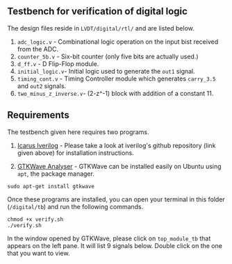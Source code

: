 ## Testbench for verification of digital logic

The design files reside in `LVDT/digital/rtl/` and are listed below.

1. `adc_logic.v` - Combinational logic operation on the input bist received from the ADC.
2. `counter_5b.v` - Six-bit counter (only five bits are actually used.)
3. `d_ff.v` - D Flip-Flop module.
4. `initial_logic.v`- Initial logic used to generate the `out1` signal.
5. `timing_cont.v` - Timing Controller module which generates `carry_3.5` and `out2` signals.
6. `two_minus_z_inverse.v`- (2-z^-1) block with addition of a constant 11.



## Requirements

The testbench given here requires two programs.

1. [Icarus Iverilog](https://github.com/steveicarus/iverilog) - Please take a look at iverilog's github repository (link given above) for installation instructions.

2. [GTKWave Analyser](http://gtkwave.sourceforge.net/) - GTKWave can be installed easily on Ubuntu using `apt`, the package manager.

```
sudo apt-get install gtkwave
```

Once these programs are installed, you can open your terminal in this folder (`/digital/tb`) and run the following commands.

```
chmod +x verify.sh
./verify.sh
```

In the window opened by GTKWave, please click on `top_module_tb` that appears on the left pane.
It will list 9 signals below. Double click on the one that you want to view.

